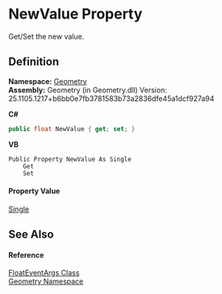 # NewValue Property


Get/Set the new value.



## Definition
**Namespace:** <a href="eb409b48-e279-bdb4-daf3-3196b72d55a2.md">Geometry</a>  
**Assembly:** Geometry (in Geometry.dll) Version: 25.1105.1217+b6bb0e7fb3781583b73a2836dfe45a1dcf927a94

**C#**
``` C#
public float NewValue { get; set; }
```
**VB**
``` VB
Public Property NewValue As Single
	Get
	Set
```



#### Property Value
<a href="https://learn.microsoft.com/dotnet/api/system.single" target="_blank" rel="noopener noreferrer">Single</a>

## See Also


#### Reference
<a href="ffb00a31-7c7b-02be-48f3-77a46b4806fc.md">FloatEventArgs Class</a>  
<a href="eb409b48-e279-bdb4-daf3-3196b72d55a2.md">Geometry Namespace</a>  

